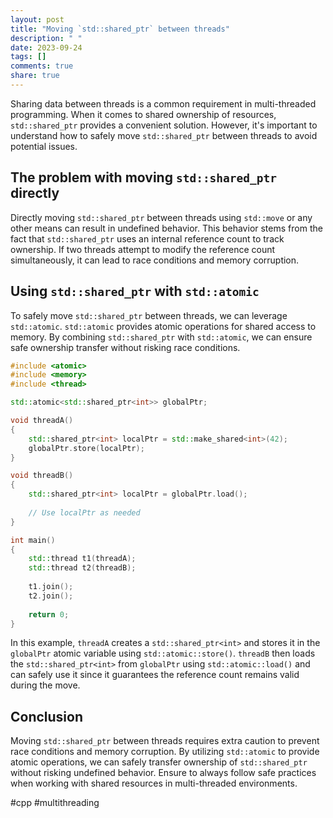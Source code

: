```yaml
---
layout: post
title: "Moving `std::shared_ptr` between threads"
description: " "
date: 2023-09-24
tags: []
comments: true
share: true
---
```


Sharing data between threads is a common requirement in multi-threaded programming. When it comes to shared ownership of resources, `std::shared_ptr` provides a convenient solution. However, it's important to understand how to safely move `std::shared_ptr` between threads to avoid potential issues.

## The problem with moving `std::shared_ptr` directly

Directly moving `std::shared_ptr` between threads using `std::move` or any other means can result in undefined behavior. This behavior stems from the fact that `std::shared_ptr` uses an internal reference count to track ownership. If two threads attempt to modify the reference count simultaneously, it can lead to race conditions and memory corruption.

## Using `std::shared_ptr` with `std::atomic`

To safely move `std::shared_ptr` between threads, we can leverage `std::atomic`. `std::atomic` provides atomic operations for shared access to memory. By combining `std::shared_ptr` with `std::atomic`, we can ensure safe ownership transfer without risking race conditions.

```cpp
#include <atomic>
#include <memory>
#include <thread>

std::atomic<std::shared_ptr<int>> globalPtr;

void threadA()
{
    std::shared_ptr<int> localPtr = std::make_shared<int>(42);
    globalPtr.store(localPtr);
}

void threadB()
{
    std::shared_ptr<int> localPtr = globalPtr.load();
    
    // Use localPtr as needed
}

int main()
{
    std::thread t1(threadA);
    std::thread t2(threadB);
    
    t1.join();
    t2.join();
    
    return 0;
}
```

In this example, `threadA` creates a `std::shared_ptr<int>` and stores it in the `globalPtr` atomic variable using `std::atomic::store()`. `threadB` then loads the `std::shared_ptr<int>` from `globalPtr` using `std::atomic::load()` and can safely use it since it guarantees the reference count remains valid during the move.

## Conclusion

Moving `std::shared_ptr` between threads requires extra caution to prevent race conditions and memory corruption. By utilizing `std::atomic` to provide atomic operations, we can safely transfer ownership of `std::shared_ptr` without risking undefined behavior. Ensure to always follow safe practices when working with shared resources in multi-threaded environments.

#cpp #multithreading